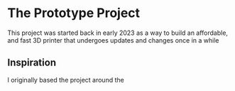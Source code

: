# The Prototype Project
This project was started back in early 2023 as a way to build an affordable, and fast 3D printer that undergoes updates and changes once in a while

## Inspiration
I originally based the project around the 
